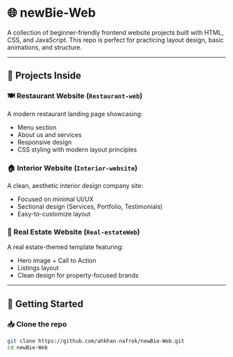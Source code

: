 # 🌐 newBie-Web

A collection of beginner-friendly frontend website projects built with HTML, CSS, and JavaScript. This repo is perfect for practicing layout design, basic animations, and structure.

---

## 📁 Projects Inside

### 🍽️ Restaurant Website (`Restaurant-web`)
A modern restaurant landing page showcasing:
- Menu section
- About us and services
- Responsive design
- CSS styling with modern layout principles

### 🏠 Interior Website (`Interior-website`)
A clean, aesthetic interior design company site:
- Focused on minimal UI/UX
- Sectional design (Services, Portfolio, Testimonials)
- Easy-to-customize layout

### 🏢 Real Estate Website (`Real-estateWeb`)
A real estate-themed template featuring:
- Hero image + Call to Action
- Listings layout
- Clean design for property-focused brands

---

## 🚀 Getting Started

### 📥 Clone the repo

```bash
git clone https://github.com/ahkhan-nafrok/newBie-Web.git
cd newBie-Web
